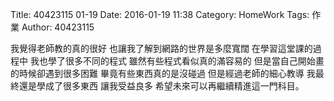 Title: 40423115 01-19
Date: 2016-01-19 11:38
Category: HomeWork
Tags: 作業
Author: 40423115

<!-- PELICAN_END_SUMMARY -->


我覺得老師教的真的很好 也讓我了解到網路的世界是多麼寬闊 在學習這堂課的過程中 我也學了很多不同的程式 雖然有些程式看似真的滿容易的 但是當自己開始畫的時候卻遇到很多困難 畢竟有些東西真的是沒碰過 但是經過老師的細心教導 我最終還是學成了很多東西 讓我受益良多 希望未來可以再繼續精進這一門科目。
